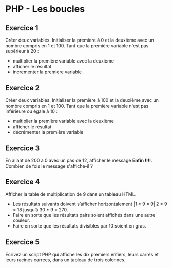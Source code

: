 # PHP - Les boucles
## Exercice 1
Créer deux variables. Initialiser la première à 0 et la deuxième avec un nombre compris en 1 et 100.
Tant que la première variable n'est pas supérieur à 20 :
- multiplier la première variable avec la deuxième
- afficher le résultat
- incrementer la première variable

## Exercice 2
Créer deux variables. Initialiser la première à 100 et la deuxième avec un nombre compris en 1 et 100.
Tant que la première variable n'est pas inférieure ou égale à 10 :
- multiplier la première variable avec la deuxième
- afficher le résultat
- décrémenter la première variable

## Exercice 3
En allant de 200 à 0 avec un pas de 12, afficher le message **Enfin !!!!**. Combien de fois le message s'affiche-il ?

## Exercice 4
Afficher la table de multiplication de 9 dans un tableau HTML. 
- Les résultats suivants doivent s’afficher horizontalement |1 * 9 = 9| 2 * 9 = 18 jusqu’à 30 * 9 = 270.
- Faire en sorte que les résultats pairs soient affichés dans une autre couleur. 
- Faire en sorte que les résultats divisibles par 10 soient en gras.

## Exercice 5
Ecrivez un script PHP qui affiche les dix premiers entiers, leurs carrés et leurs racines carrées, dans un tableau de trois colonnes.
